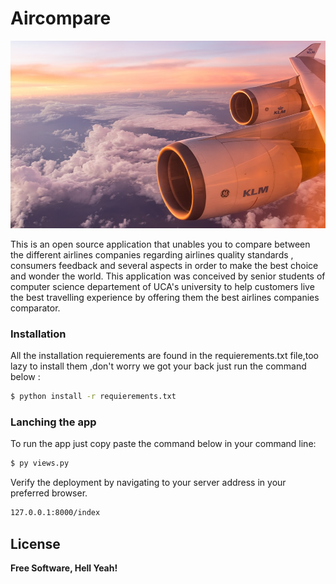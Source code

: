 # Aircompare




<img src="static/img/plane.jpg" width="1000" height="300" />


This is an open source application that unables you to compare between the different airlines companies regarding airlines quality standards , consumers feedback and several aspects in order to make the best choice and wonder the world. This application was conceived by senior students of computer science departement of UCA's university to help customers live the best travelling experience by offering them the best airlines companies comparator.









### Installation


All the installation requierements are found in the requierements.txt file,too lazy to install them ,don't worry we got your back just run the command below : 

```sh
$ python install -r requierements.txt
```
### Lanching the app
To run the app just copy paste the command below in your command line:
```sh
$ py views.py
```


Verify the deployment by navigating to your server address in your preferred browser.

```sh
127.0.0.1:8000/index
```


License
----





**Free Software, Hell Yeah!**





